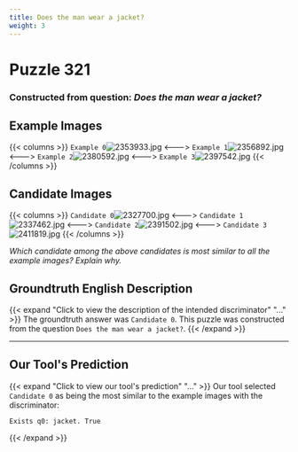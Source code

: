 ```yaml
---
title: Does the man wear a jacket?
weight: 3
---
```


# Puzzle 321
### Constructed from question: _Does the man wear a jacket?_


## Example Images
{{< columns >}}
`Example 0`![2353933.jpg](/gqa_images/2353933.jpg)
<--->
`Example 1`![2356892.jpg](/gqa_images/2356892.jpg)
<--->
`Example 2`![2380592.jpg](/gqa_images/2380592.jpg)
<--->
`Example 3`![2397542.jpg](/gqa_images/2397542.jpg)
{{< /columns >}}

## Candidate Images
{{< columns >}}
`Candidate 0`![2327700.jpg](/gqa_images/2327700.jpg)
<--->
`Candidate 1`![2337462.jpg](/gqa_images/2337462.jpg)
<--->
`Candidate 2`![2391502.jpg](/gqa_images/2391502.jpg)
<--->
`Candidate 3`![2411819.jpg](/gqa_images/2411819.jpg)
{{< /columns >}}

*Which candidate among the above candidates is most similar to all the example images? Explain why.*

## Groundtruth English Description

{{< expand "Click to view the description of the intended discriminator" "..." >}}
The groundtruth answer was `Candidate 0`. This puzzle was constructed from the question `Does the man wear a jacket?`.
{{< /expand >}}

---

## Our Tool's Prediction

{{< expand "Click to view our tool's prediction" "..." >}}
Our tool selected `Candidate 0` as being the most similar to the example images with the discriminator:
```plaintext
Exists q0: jacket. True
```
{{< /expand >}}
